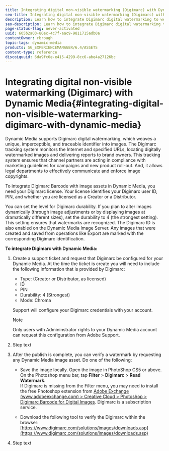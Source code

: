 ```yaml
---
title: Integrating digital non-visible watermarking (Digimarc) with Dynamic Media
seo-title: Integrating digital non-visible watermarking (Digimarc) with Dynamic Media
description: Learn how to integrate Digimarc digital watermarking to weave a unique, imperceptible, and traceable identifier into image assets.
seo-description: Learn how to integrate Digimarc digital watermarking to weave a unique, imperceptible, and traceable identifier into image assets.
page-status-flag: never-activated
uuid: 605b2a03-80ec-4c7f-aac9-9811715adb0a
contentOwner: rbrough
topic-tags: dynamic-media
products: SG_EXPERIENCEMANAGER/6.4/ASSETS
content-type: reference
discoiquuid: 6da9fc6e-e415-4299-8cc6-abe4a27126bc
---
```


# Integrating digital non-visible watermarking (Digimarc) with Dynamic Media{#integrating-digital-non-visible-watermarking-digimarc-with-dynamic-media}

Dynamic Media supports Digimarc digital watermarking, which weaves a unique, imperceptible, and traceable identifier into images. The Digimarc tracking system monitors the Internet and specified URLs, locating digitally watermarked images and delivering reports to brand owners. This tracking system ensures that channel partners are acting in compliance with marketing guidelines for campaigns and new product roll-out. And, it allows legal departments to effectively communicate and enforce image copyrights.

To integrate Digimarc Barcode with image assets in Dynamic Media, you need your Digimarc license. Your license identifies your Digimarc user ID, PIN, and whether you are licensed as a Creator or a Distributor.

You can set the level for Digimarc durability. If you plan to alter images dynamically (through image adjustments or by displaying images at dramatically different sizes), set the durability to 4 (the strongest setting). This setting ensures that watermarks are recognized. The Digimarc ID is also enabled on the Dynamic Media Image Server. Any images that were created and saved from operations like Export are marked with the corresponding Digimarc identification.

**To integrate Digimarc with Dynamic Media:**

1. Create a support ticket and request that Digimarc be configured for your Dynamic Media. At the time the ticket is create you will need to include the following information that is provided by Digimarc:

    * Type: (Creator or Distributor, as licensed)
    * ID
    * PIN
    * Durability: 4 (Strongest)
    * Mode: Chroma

   Support will configure your Digimarc credentials with your account.

   >[!NOTE]
   >
   >Only users with Admininstrator rights to your Dynamic Media account can request this configuration from Adobe Support.

1. Step text
1. After the publish is complete, you can verify a watermark by requesting any Dynamic Media image asset. Do one of the following:

    * Save the image locally. Open the image in PhotoShop CS5 or above. On the Photoshop menu bar, tap **Filter** &gt; **Digimarc** &gt; **Read Watermark**.   
      If Digimarc is missing from the Filter menu, you may need to install the free Photoshop extension from [Adobe Exchange (www.adobeexchange.com) &gt; Creative Cloud &gt; Photoshop &gt; Digimarc Barcode for Digital Images](https://www.adobeexchange.com/creativecloud.details.12783.html). Digimarc is a subscription service.  
    
    * Download the following tool to verify the Digimarc within the browser: [https://www.digimarc.com/solutions/images/downloads.asp](https://www.digimarc.com/solutions/images/downloads.asp)

1. Step text

